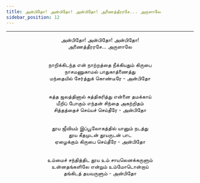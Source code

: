 ```yaml
---
title: அன்பிதோ! அன்பிதோ! அன்பிதோ! அணைத்தீரரசே... அருளாலே
sidebar_position: 12
---
```


---
<center>
அன்பிதோ! அன்பிதோ! அன்பிதோ!<br/>
அணைத்தீரரசே... அருளாலே<br/><br/>

நாறிக்கிடந்த என் நாற்றத்தை நீக்கியதும் கிருபை<br/>
நாசமணுகாமல் பாதுகாத்ணைத்து<br/>
மந்தையில் சேர்த்துக் கொண்டீரே            - அன்பிதோ<br/><br/>

சுத்த ஜலத்தினால் சுத்திகரித்து என்னை தமக்காய்<br/>
மீறிப் போகும் எந்தன் சிந்தை அகற்றிதம்<br/>
சித்தத்தைச் செய்யச் செய்தீரே            - அன்பிதோ<br/><br/>

தூய ஜீவியம் இப்பூலோகத்தில் யானும் நடத்து<br/>
தூய கீதமுடன் தூயருடன் பாட<br/>
ஏழைக்கும் கிருபை செய்தீரே            - அன்பிதோ<br/><br/>

உம்மைச் சந்தித்திட தூய உம் சாயலெனக்கருளும்<br/>
உன்னதங்களிலே என்றும் உம்மோடொன்றாய்<br/>
தங்கிடத் தயவருளும்                    - அன்பிதோ
</center>
